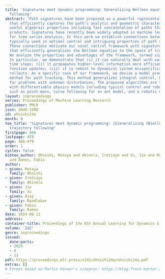 ```yaml
---
title: 'Signatures meet dynamic programming: Generalizing Bellman equations for trajectory
  following'
abstract: 'Path signatures have been proposed as a powerful representation of paths
  that efficiently captures the path’s analytic and geometric characteristics, having
  useful algebraic properties including fast concatenation of paths through tensor
  products. Signatures have recently been widely adopted in machine learning problems
  for time series analysis. In this work we establish connections between value functions
  typically used in optimal control and intriguing properties of path signatures.
  These connections motivate our novel control framework with signature transforms
  that efficiently generalizes the Bellman equation to the space of trajectories.
  We analyze the properties and advantages of the framework, termed signature control.
  In particular, we demonstrate that (i) it can naturally deal with varying/adaptive
  time steps; (ii) it propagates higher-level information more efficiently than value
  function updates; (iii) it is robust to dynamical system misspecification over long
  rollouts. As a specific case of our framework, we devise a model predictive control
  method for path tracking. This method generalizes integral control, being suitable
  for problems with unknown disturbances. The proposed algorithms are tested in simulation,
  with differentiable physics models including typical control and robotics tasks
  such as point-mass, curve following for an ant model, and a robotic manipulator.'
layout: inproceedings
series: Proceedings of Machine Learning Research
publisher: PMLR
issn: 2640-3498
id: ohnishi24a
month: 0
tex_title: "Signatures meet dynamic programming: {G}eneralizing {B}ellman equations for
  trajectory following"
firstpage: 466
lastpage: 479
page: 466-479
order: 1
cycles: false
bibtex_author: Ohnishi, Motoya and Akinola, Iretiayo and Xu, Jie and Mandlekar, Ajay
  and Ramos, Fabio
author:
- given: Motoya
  family: Ohnishi
- given: Iretiayo
  family: Akinola
- given: Jie
  family: Xu
- given: Ajay
  family: Mandlekar
- given: Fabio
  family: Ramos
date: 2024-06-11
address:
container-title: Proceedings of the 6th Annual Learning for Dynamics & Control Conference
volume: '242'
genre: inproceedings
issued:
  date-parts:
  - 2024
  - 6
  - 11
pdf: https://proceedings.mlr.press/v242/ohnishi24a/ohnishi24a.pdf
extras: []
# Format based on Martin Fenner's citeproc: https://blog.front-matter.io/posts/citeproc-yaml-for-bibliographies/
---
```

